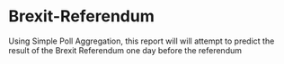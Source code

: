 # Brexit-Referendum
Using Simple Poll Aggregation, this report will will attempt to predict the result of the Brexit Referendum one day before the referendum  
